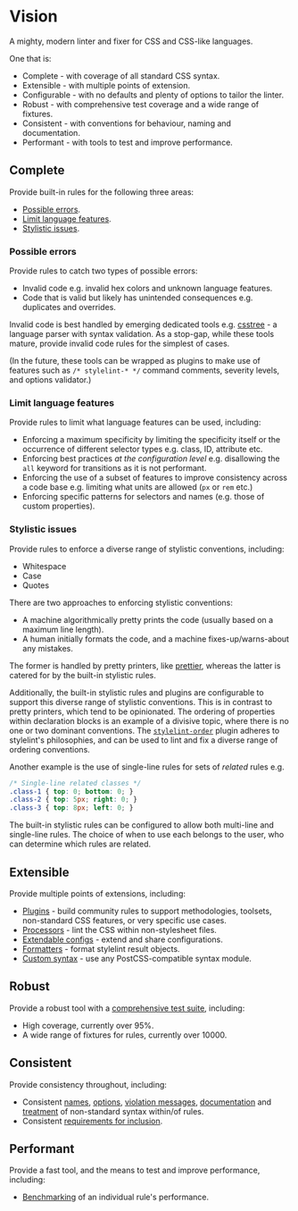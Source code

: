 # Vision

A mighty, modern linter and fixer for CSS and CSS-like languages.

One that is:

-   Complete - with coverage of all standard CSS syntax.
-   Extensible - with multiple points of extension.
-   Configurable - with no defaults and plenty of options to tailor the linter.
-   Robust - with comprehensive test coverage and a wide range of fixtures.
-   Consistent - with conventions for behaviour, naming and documentation.
-   Performant - with tools to test and improve performance.

## Complete

Provide built-in rules for the following three areas:

-   [Possible errors](../user-guide/configuration/rules.md#possible-errors).
-   [Limit language features](../user-guide/configuration/rules.md#limit-language-features).
-   [Stylistic issues](../user-guide/configuration/rules.md#stylistic-issues).

### Possible errors

Provide rules to catch two types of possible errors:

-   Invalid code e.g. invalid hex colors and unknown language features.
-   Code that is valid but likely has unintended consequences e.g. duplicates and overrides.

Invalid code is best handled by emerging dedicated tools e.g. [csstree](https://github.com/csstree/csstree) - a language parser with syntax validation. As a stop-gap, while these tools mature, provide invalid code rules for the simplest of cases.

(In the future, these tools can be wrapped as plugins to make use of features such as `/* stylelint-* */` command comments, severity levels, and options validator.)

### Limit language features

Provide rules to limit what language features can be used, including:

-   Enforcing a maximum specificity by limiting the specificity itself or the occurrence of different selector types e.g. class, ID, attribute etc.
-   Enforcing best practices _at the configuration level_ e.g. disallowing the `all` keyword for transitions as it is not performant.
-   Enforcing the use of a subset of features to improve consistency across a code base e.g. limiting what units are allowed (`px` or `rem` etc.)
-   Enforcing specific patterns for selectors and names (e.g. those of custom properties).

### Stylistic issues

Provide rules to enforce a diverse range of stylistic conventions, including:

-   Whitespace
-   Case
-   Quotes

There are two approaches to enforcing stylistic conventions:

-   A machine algorithmically pretty prints the code (usually based on a maximum line length).
-   A human initially formats the code, and a machine fixes-up/warns-about any mistakes.

The former is handled by pretty printers, like [prettier](https://github.com/prettier/prettier), whereas the latter is catered for by the built-in stylistic rules.

Additionally, the built-in stylistic rules and plugins are configurable to support this diverse range of stylistic conventions. This is in contrast to pretty printers, which tend to be opinionated. The ordering of properties within declaration blocks is an example of a divisive topic, where there is no one or two dominant conventions. The [`stylelint-order`](https://www.npmjs.com/package/stylelint-order) plugin adheres to stylelint's philosophies, and can be used to lint and fix a diverse range of ordering conventions.

Another example is the use of single-line rules for sets of _related_ rules e.g.

```css
/* Single-line related classes */
.class-1 { top: 0; bottom: 0; }
.class-2 { top: 5px; right: 0; }
.class-3 { top: 8px; left: 0; }
```

The built-in stylistic rules can be configured to allow both multi-line and single-line rules. The choice of when to use each belongs to the user, who can determine which rules are related.

## Extensible

Provide multiple points of extensions, including:

-   [Plugins](../developer-guide/plugins.md) - build community rules to support methodologies, toolsets, non-standard CSS features, or very specific use cases.
-   [Processors](../user-guide/processors.md) - lint the CSS within non-stylesheet files.
-   [Extendable configs](../user-guide/configuration/configuration.md#extends) - extend and share configurations.
-   [Formatters](../developer-guide/formatters.md) - format stylelint result objects.
-   [Custom syntax](../user-guide/usage/node-api.md#customsyntax) - use any PostCSS-compatible syntax module.

## Robust

Provide a robust tool with a [comprehensive test suite](../developer-guide/rules.md#write-tests), including:

-   High coverage, currently over 95%.
-   A wide range of fixtures for rules, currently over 10000.

## Consistent

Provide consistency throughout, including:

-   Consistent [names](../developer-guide/rules.md#naming-a-rule), [options](../developer-guide/rules.md#determining-options), [violation messages](../developer-guide/rules.md#determine-violation-messages), [documentation](../developer-guide/rules.md#write-the-readme) and [treatment](../developer-guide/rules.md#write-the-rule) of non-standard syntax within/of rules.
-   Consistent [requirements for inclusion](../developer-guide/rules.md#criteria-for-inclusion).

## Performant

Provide a fast tool, and the means to test and improve performance, including:

-   [Benchmarking](../developer-guide/rules.md#improving-the-performance-of-a-rule) of an individual rule's performance.
